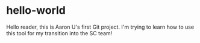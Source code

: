 # hello-world

Hello reader, this is Aaron U's first Git project. I'm trying to learn how to use this tool for my transition into the SC team!
